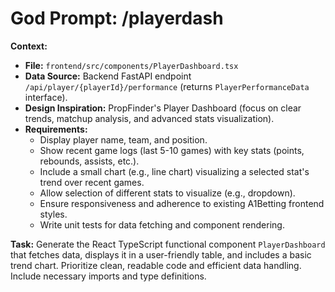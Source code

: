 # God Prompt: /playerdash

**Context:**

- **File:** `frontend/src/components/PlayerDashboard.tsx`
- **Data Source:** Backend FastAPI endpoint `/api/player/{playerId}/performance` (returns `PlayerPerformanceData` interface).
- **Design Inspiration:** PropFinder's Player Dashboard (focus on clear trends, matchup analysis, and advanced stats visualization).
- **Requirements:**
  - Display player name, team, and position.
  - Show recent game logs (last 5-10 games) with key stats (points, rebounds, assists, etc.).
  - Include a small chart (e.g., line chart) visualizing a selected stat's trend over recent games.
  - Allow selection of different stats to visualize (e.g., dropdown).
  - Ensure responsiveness and adherence to existing A1Betting frontend styles.
  - Write unit tests for data fetching and component rendering.

**Task:**
Generate the React TypeScript functional component `PlayerDashboard` that fetches data, displays it in a user-friendly table, and includes a basic trend chart. Prioritize clean, readable code and efficient data handling. Include necessary imports and type definitions.
